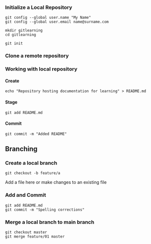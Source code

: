 
### Initialize a Local Repository
```
git config --global user.name "My Name"
git config --global user.email name@surname.com
```
```
mkdir gitlearning
cd gitlearning

git init
```
### Clone a remote repository

### Working with local repository
#### Create
```
echo "Repository hosting documentation for learning" > README.md
```
#### Stage
```
git add README.md
```
#### Commit 
```
git commit -m "Added README"
```

## Branching
### Create a local branch
```
git checkout -b feature/a
```
Add a file here or make changes to an existing file
### Add and Commit
```
git add README.md
git commit -m "Spelling corrections"
```
### Merge a local branch to main branch
```
git checkout master
git merge feature/01 master
```
